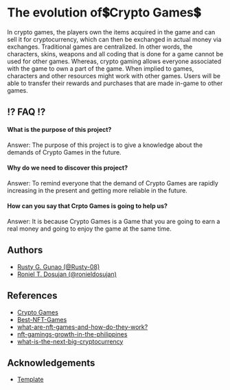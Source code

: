 # The evolution of💲Crypto Games💲

  In crypto games, the players own the items acquired in the game and can sell it for cryptocurrency, which can then be exchanged in actual money via exchanges.
  Traditional games are centralized. In other words, the characters, skins, weapons and all coding that is done for a game cannot be used for other games. Whereas, crypto gaming allows everyone associated with the game to own a part of the game. When implied to games, characters and other resources might work with other games. Users will be able to transfer their rewards and purchases that are made in-game to other games.
## ⁉️ FAQ ⁉️

#### What is the purpose of this project?

Answer: The purpose of this project is to give a knowledge about the demands of Crypto Games in the future.

#### Why do we need to discover this project?

Answer: To remind everyone that the demand of Crypto Games are rapidly increasing in the present and getting more reliable in the future.

#### How can you say that Crpto Games is going to help us?

Answer: It is because Crypto Games is a Game that you are going to earn a real money and going to enjoy the game at the same time.
## Authors

- [Rusty G. Gunao (@Rusty-08)](https://www.github.com/Rusty-08)
- [Roniel T. Dosujan (@ronieldosujan)](https://www.github.com/ronieldosujan)

## References

- [Crypto Games](https://www.republicworld.com/technology-news/other-tech-news/crypto-games-what-is-crypto-gaming-how-its-used-to-make-money-check-details.html)
- [Best-NFT-Games](https://www.creativebloq.com/features/best-nft-games)
- [what-are-nft-games-and-how-do-they-work?](https://academy.binance.com/en/articles/what-are-nft-games-and-how-do-they-work?utm_campaign=googleadsxacademy&utm_source=googleadwords_int&utm_medium=cpc&ref=HDYAHEES&gclid=CjwKCAjwjtOTBhAvEiwASG4bCDovoxbpwm0UtlMnFNIzV5n6E8JfrE0EHT6AdKszNCuQzOZtTvtaKhoCZHwQAvD_BwE)
- [nft-gamings-growth-in-the-philippines](https://www.playtoearn.today/news/nft-gamings-growth-in-the-philippines/)
- [what-is-the-next-big-cryptocurrency](https://www.gobankingrates.com/investing/crypto/what-is-the-next-big-cryptocurrency/)
## Acknowledgements

 - [Template](https://freewebsitetemplates.com/preview/gamewebsitetemplate/games.html)